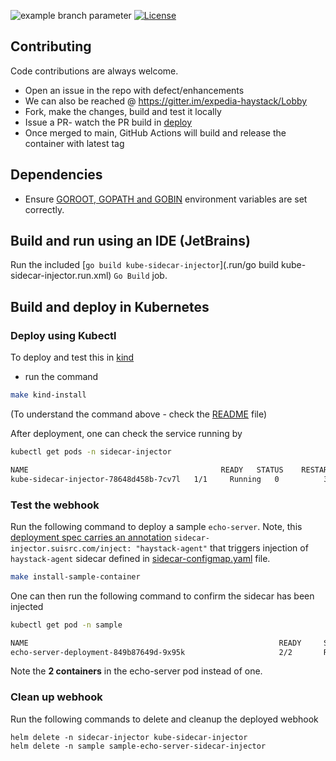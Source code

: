 ![example branch parameter](https://github.com/suisrc/kube-sidecar-injector/actions/workflows/deploy.yaml/badge.svg?branch=main)
[![License](https://img.shields.io/badge/license-Apache%20License%202.0-blue.svg)](https://github.com/suisrc/kube-sidecar-injector/blob/main/LICENSE)

## Contributing

Code contributions are always welcome.

* Open an issue in the repo with defect/enhancements
* We can also be reached @ https://gitter.im/expedia-haystack/Lobby
* Fork, make the changes, build and test it locally
* Issue a PR- watch the PR build in [deploy](https://github.com/suisrc/kube-sidecar-injector/actions)
* Once merged to main, GitHub Actions will build and release the container with latest tag


## Dependencies

* Ensure [GOROOT, GOPATH and GOBIN](https://www.programming-books.io/essential/go/d6da4b8481f94757bae43be1fdfa9e73-gopath-goroot-gobin) environment variables are set correctly.

## Build and run using an IDE (JetBrains)
Run the included [`go build kube-sidecar-injector`](.run/go build kube-sidecar-injector.run.xml) `Go Build` job.

## Build and deploy in Kubernetes

### Deploy using Kubectl

To deploy and test this in [kind](https://kind.sigs.k8s.io/docs/user/quick-start/#installation/)

* run the command

```bash
make kind-install
```
(To understand the command above - check the [README](README.md) file)

After deployment, one can check the service running by

```bash
kubectl get pods -n sidecar-injector

NAME                                           READY   STATUS    RESTARTS   AGE
kube-sidecar-injector-78648d458b-7cv7l   1/1     Running   0          32m
```

### Test the webhook

Run the following command to deploy a sample `echo-server`. Note, this [deployment spec carries an annotation](sample/chart/echo-server/templates/deployment.yaml#L16) `sidecar-injector.suisrc.com/inject: "haystack-agent"` that triggers injection of `haystack-agent` sidecar defined in [sidecar-configmap.yaml](sample/chart/echo-server/templates/sidecar-configmap.yaml) file.

```bash
make install-sample-container
```

One can then run the following command to confirm the sidecar has been injected

```bash
kubectl get pod -n sample

NAME                                                        READY     STATUS             RESTARTS   AGE
echo-server-deployment-849b87649d-9x95k                     2/2       Running            0          4m
```

Note the **2 containers** in the echo-server pod instead of one. 

### Clean up webhook

Run the following commands to delete and cleanup the deployed webhook

```
helm delete -n sidecar-injector kube-sidecar-injector
helm delete -n sample sample-echo-server-sidecar-injector
```






